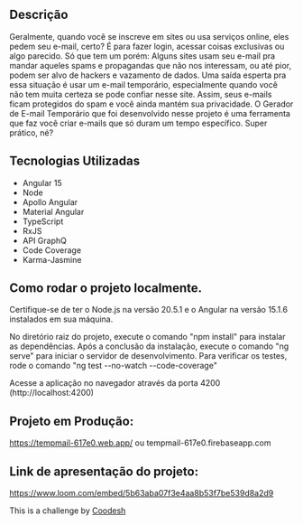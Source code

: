 ## Descrição

Geralmente, quando você se inscreve em sites ou usa serviços online, eles pedem seu e-mail, certo? É para fazer login, acessar coisas exclusivas ou algo parecido. Só que tem um porém: Alguns sites usam seu e-mail pra mandar aqueles spams e propagandas que não nos interessam, ou até pior, podem ser alvo de hackers e vazamento de dados.
Uma saída esperta pra essa situação é usar um e-mail temporário, especialmente quando você não tem muita certeza se pode confiar nesse site. Assim, seus e-mails ficam protegidos do spam e você ainda mantém sua privacidade.
O Gerador de E-mail Temporário que foi desenvolvido nesse projeto é uma ferramenta que faz você criar e-mails que só duram um tempo específico. Super prático, né?

## Tecnologias Utilizadas
 - Angular 15
 - Node
 - Apollo Angular
 - Material Angular
 - TypeScript
 - RxJS
 - API GraphQ
 - Code Coverage
 - Karma-Jasmine

## Como rodar o projeto localmente.

Certifique-se de ter o Node.js na versão 20.5.1 e o Angular na versão 15.1.6 instalados em sua máquina.

No diretório raiz do projeto, execute o comando "npm install" para instalar as dependências.
Após a conclusão da instalação, execute o comando "ng serve" para iniciar o servidor de desenvolvimento.
Para verificar os testes, rode o comando "ng test --no-watch --code-coverage"

Acesse a aplicação no navegador através da porta 4200 (http://localhost:4200)

## Projeto em Produção:

https://tempmail-617e0.web.app/ ou tempmail-617e0.firebaseapp.com


## Link de apresentação do projeto: 

https://www.loom.com/embed/5b63aba07f3e4aa8b53f7be539d8a2d9


This is a challenge by [Coodesh](https://coodesh.com/)